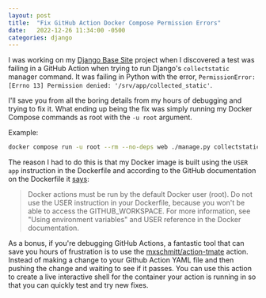 ```yaml
---
layout: post
title:  "Fix GitHub Action Docker Compose Permission Errors"
date:   2022-12-26 11:34:00 -0500
categories: django
---
```


I was working on my [Django Base Site](https://github.com/epicserve/django-base-site) project when I discovered a test
was failing in a GitHub Action when trying to run Django's `collectstatic` manager command. It was failing in Python
with the error, `PermissionError: [Errno 13] Permission denied: '/srv/app/collected_static'`.

I'll save you from all the boring details from my hours of debugging and trying to fix it. What ending up being the fix
was simply running my Docker Compose commands as root with the `-u root` argument.

Example:

```bash
docker compose run -u root --rm --no-deps web ./manage.py collectstatic --no-input
```

The reason I had to do this is that my Docker image is built using the `USER app` instruction in the Dockerfile and
according to the GitHub documentation on the Dockerfile it [says][1]:

> Docker actions must be run by the default Docker user (root). Do not use the USER instruction in your Dockerfile,
> because you won't be able to access the GITHUB_WORKSPACE. For more information, see "Using environment variables" and
> USER reference in the Docker documentation.

As a bonus, if you're debugging GitHub Actions, a fantastic tool that can save you hours of frustration is to use the
[mxschmitt/action-tmate][2] action. Instead of making a change to your Github Action YAML file and then pushing the
change and waiting to see if it passes. You can use this action to create a live interactive shell for the container
your action is running in so that you can quickly test and try new fixes.

[1]: https://docs.github.com/en/actions/creating-actions/dockerfile-support-for-github-actions#user
[2]: https://github.com/mxschmitt/action-tmate